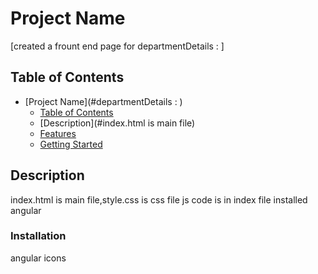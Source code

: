 # Project Name

[created a frount end page for departmentDetails :
]

## Table of Contents

- [Project Name](#departmentDetails :
)
  - [Table of Contents](#table-of-contents)
  - [Description](#index.html is main file)
  - [Features](#features)
  - [Getting Started](#index.html)
   

## Description

index.html is main file,style.css  is css file js code is in index file
installed angular



### Installation

angular icons

